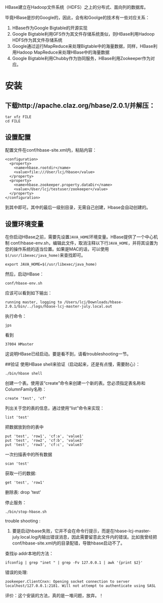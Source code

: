 HBase建立在Hadoop文件系统（HDFS）之上的分布式、面向列的数据库。

毕竟HBase是抄的Google的，因此，会有和Goolge的技术有一些对应关系：

1. HBase作为Google Bigtable的开源实现
2. Google Bigtable利用GFS作为其文件存储系统类似，则HBase利用Hadoop HDFS作为其文件存储系统
3. Google通过运行MapReduce来处理Bigtable中的海量数据，同样，HBase利用Hadoop MapReduce来处理HBase中的海量数据
4. Google Bigtable利用Chubby作为协同服务，HBase利用Zookeeper作为对应。

# 安装

## 下载http://apache.claz.org/hbase/2.0.1/并解压：

    tar xfz FILE
    cd FILE

## 设置配置

配置文件在conf/hbase-site.xml内，粘贴内容：

    <configuration>
      <property>
        <name>hbase.rootdir</name>
        <value>file:///User/lcj/hbase</value>
      </property>
      <property>
        <name>hbase.zookeeper.property.dataDir</name>
        <value>/User/lcj/testuser/zookeeper</value>
      </property>
    </configuration>

到其中即可。其中的最后一级别目录，无需自己创建，Hbase会自动创建的。

## 设置环境变量

在你启动HBase之前，需要先设置`JAVA_HOME`环境变量。HBase提供了一个中心机制 conf/hbase-env.sh，编辑此文件，取消注释以下行`JAVA_HOME`，并将其设置为您的操作系统的适当位置。如果是MAC的话，可以使用`$(/usr/libexec/java_home)`来查找即可。

    export JAVA_HOME=$(/usr/libexec/java_home)

然后，启动HBase：

    conf/hbase-env.sh
    
应该可以看到如下输出：

    running master, logging to /Users/lcj/Downloads/hbase-2.0.1/bin/../logs/hbase-lcj-master-july.local.out
执行命令：

    jps
看到
    
    37004 HMaster

这说明HBase已经启动。要是看不到，请看troubleshooting一节。

##验证
使用HBase shell来验证（启动起来，还是有点慢，需要耐心）：

    ./bin/hbase shell

创建一个表。使用该“create”命令来创建一个新的表。您必须指定表名称和ColumnFamily名称：
    
    create 'test', 'cf'

列出关于您的表的信息，通过使用“list”命令来实现：

    list 'test'
    
把数据放到你的表中

    put 'test', 'row1', 'cf:a', 'value1'
    put 'test', 'row2', 'cf:b', 'value2'
    put 'test', 'row3', 'cf:c', 'value3' 
    
一次扫描表中的所有数据
    
    scan 'test'
    
获取一行的数据:
    
    get 'test', 'row1'
删除表:
    drop 'test'

停止服务：
    
    ./bin/stop-hbase.sh

trouble shooting :

1. 要是启动hbase失败，它并不会在命令行提示，而是在hbase-lcj-master-july.local.log内输出错误消息，因此需要留意此文件内的错误。比如我曾经把conf/hbase-site.xml内的目录配错，导致hbase启动不了。

查找ip addr本地的方法：

    ifconfig | grep "inet " | grep -Fv 127.0.0.1 | awk '{print $2}' 
错误的处理:

    zookeeper.ClientCnxn: Opening socket connection to server localhost/127.0.0.1:2181. Will not attempt to authenticate using SASL
    
评价：这个安装的方法，真的是一堆问题，放弃。！
